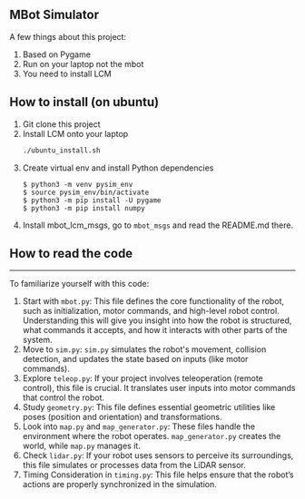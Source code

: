 ## MBot Simulator

A few things about this project:
1. Based on Pygame
2. Run on your laptop not the mbot
3. You need to install LCM

## How to install (on ubuntu)
1. Git clone this project
2. Install LCM onto your laptop
    ```bash
    ./ubuntu_install.sh
    ```
3. Create virtual env and install Python dependencies
    ```
    $ python3 -m venv pysim_env
    $ source pysim_env/bin/activate
    $ python3 -m pip install -U pygame
    $ python3 -m pip install numpy
    ```
4. Install mbot_lcm_msgs, go to `mbot_msgs` and read the README.md there.


## How to read the code
---

To familiarize yourself with this code:

1. Start with `mbot.py`:
This file defines the core functionality of the robot, such as initialization, motor commands, and high-level robot control. Understanding this will give you insight into how the robot is structured, what commands it accepts, and how it interacts with other parts of the system.
2. Move to `sim.py`:
`sim.py` simulates the robot's movement, collision detection, and updates the state based on inputs (like motor commands).
3. Explore `teleop.py`:
If your project involves teleoperation (remote control), this file is crucial. It translates user inputs into motor commands that control the robot.
4. Study `geometry.py`:
This file defines essential geometric utilities like poses (position and orientation) and transformations.
5. Look into `map.py` and `map_generator.py`:
These files handle the environment where the robot operates. `map_generator.py` creates the world, while `map.py` manages it. 
6. Check `lidar.py`:
If your robot uses sensors to perceive its surroundings, this file simulates or processes data from the LiDAR sensor.
7. Timing Consideration in `timing.py`:
This file helps ensure that the robot’s actions are properly synchronized in the simulation.